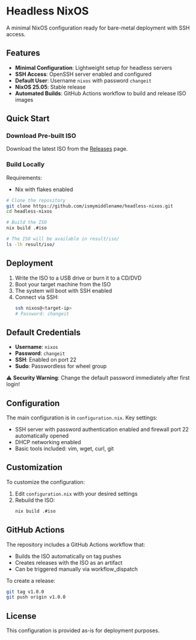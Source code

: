 # Headless NixOS

A minimal NixOS configuration ready for bare-metal deployment with SSH access.

## Features

- **Minimal Configuration**: Lightweight setup for headless servers
- **SSH Access**: OpenSSH server enabled and configured
- **Default User**: Username `nixos` with password `changeit`
- **NixOS 25.05**: Stable release
- **Automated Builds**: GitHub Actions workflow to build and release ISO images

## Quick Start

### Download Pre-built ISO

Download the latest ISO from the [Releases](https://github.com/ismymiddlename/headless-nixos/releases) page.

### Build Locally

Requirements:
- Nix with flakes enabled

```bash
# Clone the repository
git clone https://github.com/ismymiddlename/headless-nixos.git
cd headless-nixos

# Build the ISO
nix build .#iso

# The ISO will be available in result/iso/
ls -lh result/iso/
```

## Deployment

1. Write the ISO to a USB drive or burn it to a CD/DVD
2. Boot your target machine from the ISO
3. The system will boot with SSH enabled
4. Connect via SSH:
   ```bash
   ssh nixos@<target-ip>
   # Password: changeit
   ```

## Default Credentials

- **Username**: `nixos`
- **Password**: `changeit`
- **SSH**: Enabled on port 22
- **Sudo**: Passwordless for wheel group

⚠️ **Security Warning**: Change the default password immediately after first login!

## Configuration

The main configuration is in `configuration.nix`. Key settings:

- SSH server with password authentication enabled and firewall port 22 automatically opened
- DHCP networking enabled
- Basic tools included: vim, wget, curl, git

## Customization

To customize the configuration:

1. Edit `configuration.nix` with your desired settings
2. Rebuild the ISO:
   ```bash
   nix build .#iso
   ```

## GitHub Actions

The repository includes a GitHub Actions workflow that:
- Builds the ISO automatically on tag pushes
- Creates releases with the ISO as an artifact
- Can be triggered manually via workflow_dispatch

To create a release:
```bash
git tag v1.0.0
git push origin v1.0.0
```

## License

This configuration is provided as-is for deployment purposes.